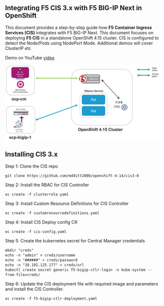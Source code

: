 ## Integrating F5 CIS 3.x with F5 BIG-IP Next in OpenShift

This document provides a step-by-step guide how **F5 Container Ingress Services (CIS)** integrates with F5 BIG-IP Next. This document focuses on deploying **F5 CIS** in a standalone OpenShift 4.15 cluster. CIS is configured to detect the Node/Pods using NodePort Mode. Additional demos will cover ClusterIP etc

Demo on YouTube [video](https://youtu.be/nYBspS3vnVU)

![diagram](https://github.com/mdditt2000/openshift-4-14/blob/main/cis3-0/diagram/2024-05-01_12-30-09.png)

Installing CIS 3.x
------------------

Step 1: Clone the CIS repo

```shell
git clone https://github.com/mdditt2000/openshift-4-14/cis3-0
```
Step 2: Install the RBAC for CIS Controller

```shell
oc create -f clusterrole.yaml
```

Step 3: Install Custom Resource Definitions for CIS Controller

```shell
oc create -f customresourcedefinitions.yaml
```

Step 4: Install CIS Deploy config CR

```shell
oc create -f cis-config.yaml
```

Step 5: Create the kubernetes secret for Central Manager credentials

```shell
mkdir "creds"
echo -n "admin" > creds/username
echo -n "######" > creds/password
echo -n "10.192.125.177" > creds/url
kubectl create secret generic f5-bigip-ctlr-login -n kube-system --from-file=creds/ 
```

Step 6: Update the CIS deployment file with required image and parameters and install the CIS Controller.

```shell
oc create -f f5-bigip-ctlr-deployment.yaml
```
